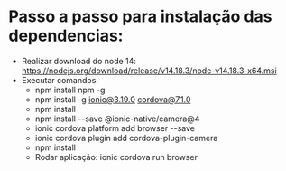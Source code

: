 # Passo a passo para instalação das dependencias:
 - Realizar download do node 14: https://nodejs.org/download/release/v14.18.3/node-v14.18.3-x64.msi
 - Executar comandos:
	 - npm install npm -g
	 - npm install -g ionic@3.19.0 cordova@7.1.0
	 - npm install
	 - npm install --save @ionic-native/camera@4
	 - ionic cordova platform add browser --save
	 - ionic cordova plugin add cordova-plugin-camera
	 - npm install
	- Rodar aplicação: ionic cordova run browser
